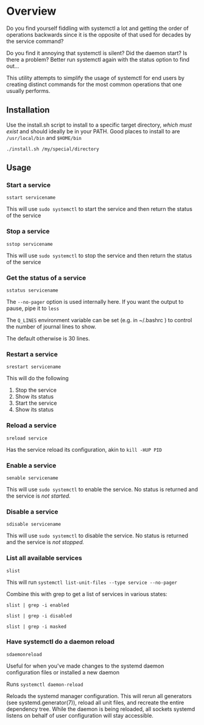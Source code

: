 # Overview

Do you find yourself fiddling with systemctl a lot and getting the order of 
operations backwards since it is the opposite of that used for decades by the 
service command?

Do you find it annoying that systemctl is silent?  Did the daemon start?  Is 
there a problem?  Better run systemctl again with the status option to
find out...

This utility attempts to simplify the usage of systemctl for end users by 
creating distinct commands for the most common operations that one usually
performs.

## Installation

Use the install.sh script to install to a specific target directory, *which
must exist* and should ideally be in your PATH.  Good places to install to
are `/usr/local/bin` and `$HOME/bin`

`./install.sh /my/special/directory`

## Usage

### Start a service

`sstart servicename`

This will use `sudo systemctl` to start the service and then return the status of the service

### Stop a service

`sstop servicename`

This will use `sudo systemctl` to stop the service and then return the status of the service

### Get the status of a service

`sstatus servicename`

The `--no-pager` option is used internally here. If you want the output to pause, pipe it to `less`

The `Q_LINES` environment variable can be set (e.g. in ~/.bashrc ) to control the number of journal lines to show.

The default otherwise is 30 lines.

### Restart a service

`srestart servicename`

This will do the following

1. Stop the service
2. Show its status
3. Start the service
4. Show its status

### Reload a service

`sreload service`

Has the service reload its configuration, akin to `kill -HUP PID`

### Enable a service

`senable servicename`

This will use `sudo systemctl` to enable the service. No status is returned and the service is
*not started.*

### Disable a service

`sdisable servicename`

This will use `sudo systemctl` to disable the service.  No status is returned and the service is
*not stopped.*

### List all available services

`slist`

This will run `systemctl list-unit-files --type service --no-pager`

Combine this with grep to get a list of services in various states:

`slist | grep -i enabled`

`slist | grep -i disabled`

`slist | grep -i masked`

### Have systemctl do a daemon reload

`sdaemonreload`

Useful for when you've made changes to the systemd daemon configuration files or installed a new daemon

Runs `systemctl daemon-reload`

Reloads the systemd manager configuration. This will rerun all generators (see systemd.generator(7)), 
reload all unit files, and recreate the entire dependency tree. While the daemon is being reloaded, 
all sockets systemd listens on behalf of user configuration will stay accessible.


